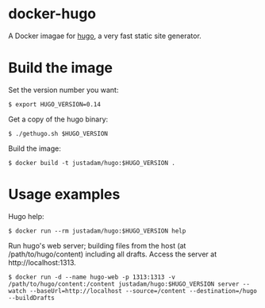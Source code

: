 docker-hugo
===========

A Docker imagae for [hugo](http://gethugo.io), a very fast static site generator.

# Build the image

Set the version number you want:

```
$ export HUGO_VERSION=0.14
```

Get a copy of the hugo binary:

```
$ ./gethugo.sh $HUGO_VERSION
```

Build the image:

```
$ docker build -t justadam/hugo:$HUGO_VERSION .
```

# Usage examples

Hugo help:

```
$ docker run --rm justadam/hugo:$HUGO_VERSION help
```

Run hugo's web server; building files from the host (at /path/to/hugo/content) including all drafts.  Access the server at http://localhost:1313.

```
$ docker run -d --name hugo-web -p 1313:1313 -v /path/to/hugo/content:/content justadam/hugo:$HUGO_VERSION server --watch --baseUrl=http://localhost --source=/content --destination=/hugo --buildDrafts
```

